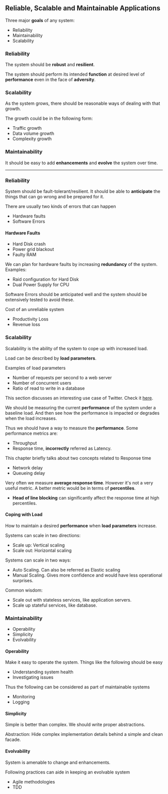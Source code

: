 ## Reliable, Scalable and Maintainable Applications

Three major **goals** of any system:
- Reliability
- Maintainability
- Scalability

### Reliability

The system should be **robust** and **resilient**.

The system should perform its intended **function** at desired level of **performance** even in the face of **adversity**.

### Scalability

As the system grows, there should be reasonable ways of dealing with that growth.

The growth could be in the following form:
- Traffic growth
- Data volume growth
- Complexity growth

### Maintainability

It should be easy to add **enhancements** and **evolve** the system over time.

---

### Reliability

System should be fault-tolerant/resilient. It should be able to **anticipate** the things that can go wrong and be prepared for it.

There are usually two kinds of errors that can happen
- Hardware faults
- Software Errors

#### Hardware Faults

- Hard Disk crash
- Power grid blackout
- Faulty RAM

We can plan for hardware faults by increasing **redundancy** of the system. Examples:
- Raid configuration for Hard Disk
- Dual Power Supply for CPU

Software Errors should be anticipated well and the system should be extensively tested to avoid these.

Cost of an unreliable system
- Productivity Loss
- Revenue loss

### Scalability

Scalability is the ability of the system to cope up with increased load.

Load can be described by **load parameters**.

Examples of load parameters
- Number of requests per second to a web server
- Number of concurrent users
- Ratio of read to write in a database

This section discusses an interesting use case of Twitter. Check it [here](../use-cases/twitter/).

We should be measuring the current **performance** of the system under a baseline load. And then see how the performance is impacted or degrades when the load increases.

Thus we should have a way to measure the **performance**. Some performance metrics are:
- Throughput
- Response time, **incorrectly** referred as Latency.

This chapter briefly talks about two concepts related to Response time
- Network delay
- Queueing delay

Very often we measure **average response time**. However it's not a very useful metric. A better metric would be in terms of **percentiles**.

- **Head of line blocking** can significantly affect the response time at high percentiles.

#### Coping with Load

How to maintain a desired **performance** when **load parameters** increase.

Systems can scale in two directions:
- Scale up: Vertical scaling
- Scale out: Horizontal scaling

Systems can scale in two ways:
- Auto Scaling. Can also be referred as Elastic scaling
- Manual Scaling. Gives more confidence and would have less operational surprises.

Common wisdom:
- Scale out with stateless services, like application servers.
- Scale up stateful services, like database.

### Maintainability
- Operability
- Simplicity
- Evolvability

#### Operability

Make it easy to operate the system. Things like the following should be easy
- Understanding system health
- Investigating issues

Thus the following can be considered as part of maintainable systems
- Monitoring
- Logging

#### Simplicity

Simple is better than complex. We should write proper abstractions.

Abstraction: Hide complex implementation details behind a simple and clean facade.

#### Evolvability

System is amenable to change and enhancements.

Following practices can aide in keeping an evolvable system
- Agile methodologies
- TDD
